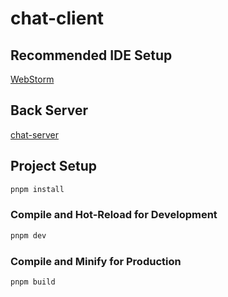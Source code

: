 # chat-client

## Recommended IDE Setup

[WebStorm](https://www.jetbrains.com/webstorm/)

## Back Server

[chat-server](https://github.com/difffffft/chat-server)

## Project Setup

```sh
pnpm install
```

### Compile and Hot-Reload for Development

```sh
pnpm dev
```

### Compile and Minify for Production

```sh
pnpm build
```
